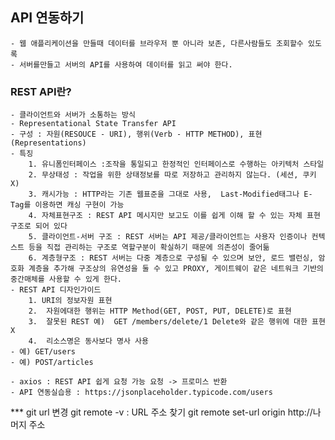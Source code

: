 ## API 연동하기
    - 웹 애플리케이션을 만들때 데이터를 브라우저 뿐 아니라 보존, 다른사람들도 조회할수 있도록
    - 서버를만들고 서버의 API를 사용하여 데이터를 읽고 써야 한다.

### REST API란?
    - 클라이언트와 서버가 소통하는 방식
    - Representational State Transfer API
    - 구성 : 자원(RESOUCE - URI), 행위(Verb - HTTP METHOD), 표현(Representations)
    - 특징 
        1. 유니폼인터페이스 :조작을 통일되고 한정적인 인터페이스로 수행하는 아키텍처 스타일
        2. 무상태성 : 작업을 위한 상태정보를 따로 저장하고 관리하지 않는다. (세션, 쿠키 X)
        3. 캐시가능 : HTTP라는 기존 웹표준을 그대로 사용,  Last-Modified태그나 E-Tag를 이용하면 캐싱 구현이 가능
        4. 자체표현구조 : REST API 메시지만 보고도 이를 쉽게 이해 할 수 있는 자체 표현 구조로 되어 있다
        5. 클라이언트-서버 구조 : REST 서버는 API 제공/클라이언트는 사용자 인증이나 컨텍스트 등을 직접 관리하는 구조로 역할구분이 확실하기 때문에 의존성이 줄어듦
        6. 계층형구조 : REST 서버는 다중 계층으로 구성될 수 있으며 보안, 로드 밸런싱, 암호화 계층을 추가해 구조상의 유연성을 둘 수 있고 PROXY, 게이트웨이 같은 네트워크 기반의 중간매체를 사용할 수 있게 한다.
    - REST API 디자인가이드
        1. URI의 정보자원 표현
        2.  자원에대한 행위는 HTTP Method(GET, POST, PUT, DELETE)로 표현
        3.  잘못된 REST 예)  GET /members/delete/1 Delete와 같은 행위에 대한 표현 X
        4.  리소스명은 동사보다 명사 사용
    - 예) GET/users
    - 예) POST/articles

    - axios : REST API 쉽게 요청 가능 요청 -> 프로미스 반환  
    - API 연동실습용 : https://jsonplaceholder.typicode.com/users
  


 










*** git url 변경
    git remote -v : URL 주소 찾기
    git remote set-url origin http://나머지 주소 